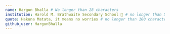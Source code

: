 ```yaml
---
name: Hargun Bhalla # No longer than 28 characters
institution: Harold M. Brathwaite Secondary School 🚩 # no longer than 58 characters
quote: Hakuna Matata, it means no worries # no longer than 100 characters, avoid using quotes(") to guarantee the format remains the same.
github_user: HargunBhalla
---
```

